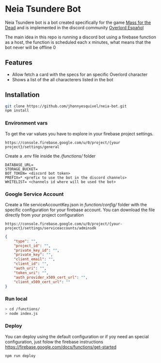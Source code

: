 # Neia Tsundere Bot
Neia Tsundere bot is a bot created specifically for the game [Mass for the Dead](http://overlord-game.com/) and is implemented in the discord community [Overlord Español](https://discord.gg/EzDxu95h5r)

The main idea in this repo is running a discord bot using a firebase function as a host, the function is scheduled each x minutes, what means that the bot never will be offline
0
## Features
- Allow fetch a card with the specs for an specific Overlord character
- Shows a list of the all characterers listed in the bot


## Installation
```bash
git clone https://github.com/jhonnyesquivel/neia-bot.git
npm install
```

### Environment vars
To get the var values you have to explore in your firebase project settings.
```
https://console.firebase.google.com/u/0/project/{your project}/settings/general
```

Create a .env file inside the */functions/* folder
```
DATABASE_URL=
STORAGE_BUCKET=
BOT_TOKEN= <discord bot token>
PREFIX=* <prefix to use the bot in the discord channels>
WHITELIST= <channels id where will be used the bot>
```
### Google Service Account

Create a file serviceAccountKey.json in *function/config/* folder with the specific configuration for your firebase account.
You can download the file directly from your project configuration
```
https://console.firebase.google.com/u/0/project/{your-project}/settings/serviceaccounts/adminsdk
```

```json
{
    "type": "",
    "project_id": "",
    "private_key_id": "",
    "private_key": "",
    "client_email": "",
    "client_id": "",
    "auth_uri": "",
    "token_uri": "",
    "auth_provider_x509_cert_url": "",
    "client_x509_cert_url": ""
}
```

### Run local

```bash
> cd /functions/
> node index.js
```

### Deploy
You can deploy using the default configuration or if yoy need an special configuration, just folow the firebase instructions
https://firebase.google.com/docs/functions/get-started
```node
npm run deploy
```


